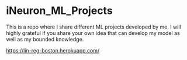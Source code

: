# iNeuron_ML_Projects
This is a repo where I share different ML projects developed by me.
I will highly grateful if you share your own idea that can develop my model as well as my bounded knowledge.

https://lin-reg-boston.herokuapp.com/
